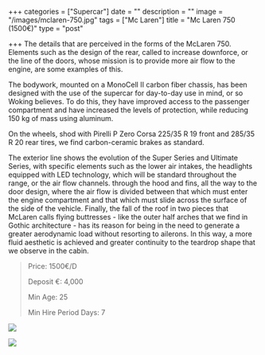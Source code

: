 +++
categories = ["Supercar"]
date = ""
description = ""
image = "/images/mclaren-750.jpg"
tags = ["Mc Laren"]
title = "Mc Laren 750 (1500€)"
type = "post"

+++
The details that are perceived in the forms of the McLaren 750. Elements such as the design of the rear, called to increase downforce, or the line of the doors, whose mission is to provide more air flow to the engine, are some examples of this.

The bodywork, mounted on a MonoCell II carbon fiber chassis, has been designed with the use of the supercar for day-to-day use in mind, or so Woking believes. To do this, they have improved access to the passenger compartment and have increased the levels of protection, while reducing 150 kg of mass using aluminum.

On the wheels, shod with Pirelli P Zero Corsa 225/35 R 19 front and 285/35 R 20 rear tires, we find carbon-ceramic brakes as standard.

The exterior line shows the evolution of the Super Series and Ultimate Series, with specific elements such as the lower air intakes, the headlights equipped with LED technology, which will be standard throughout the range, or the air flow channels. through the hood and fins, all the way to the door design, where the air flow is divided between that which must enter the engine compartment and that which must slide across the surface of the side of the vehicle. Finally, the fall of the roof in two pieces that McLaren calls flying buttresses - like the outer half arches that we find in Gothic architecture - has its reason for being in the need to generate a greater aerodynamic load without resorting to ailerons. In this way, a more fluid aesthetic is achieved and greater continuity to the teardrop shape that we observe in the cabin.

> Price: 1500€/D
>
> Deposit €: 4,000
>
> Min Age: 25
>
> Min Hire Period Days: 7

![](/images/img-20210428-wa0016.jpg)

[![](/images/boton.png)](https://supercarmarbella.com/contact/ "Book")